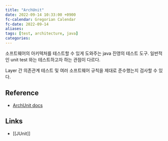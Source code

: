 ```yaml
---
title: "ArchUnit"
date: 2022-09-14 10:33:00 +0900
fc-calendar: Gregorian Calendar
fc-date: 2022-09-14
aliases: 
tags: [test, architecture, java]
categories: 
---
```


소프트웨어의 아키텍처를 테스트할 수 있게 도와주는 java 진영의 테스트 도구. 일반적인 unit test 와는 테스트하고자 하는 관점이 다르다.

Layer 간 의존관계 테스트 및 여러 소프트웨어 규칙을 제대로 준수했는지 검사할 수 있다.

## Reference

- [ArchUnit docs](https://www.archunit.org/userguide/html/000_Index.html)

## Links

- [[JUnit]]
